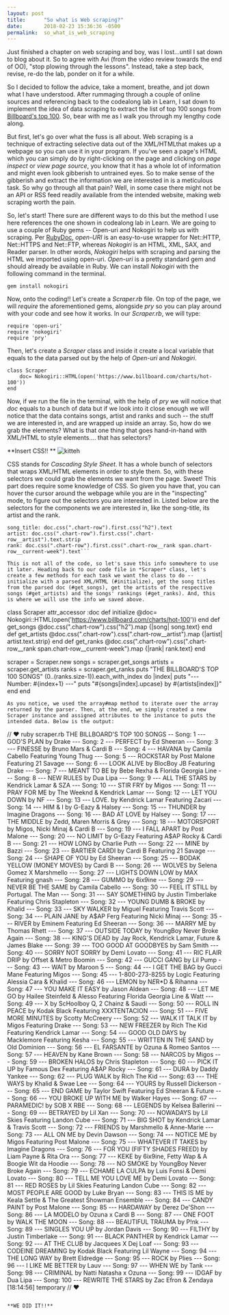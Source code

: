 ```yaml
---
layout: post
title:      "So what is Web scraping?"
date:       2018-02-23 15:36:36 -0500
permalink:  so_what_is_web_scraping
---
```


Just finished a chapter on web scraping and boy, was I lost...until I sat down to blog about it. So to agree with Avi (from the video review towards the end of OO), "stop plowing through the lessons". Instead, take a step back, revise, re-do the lab, ponder on it for a while. 

So I decided to follow the advice, take a moment, breathe, and jot down what I have understood. After rummaging through a couple of online sources and referencing back to the codealong lab in Learn, I sat down to implement the idea of data scraping to extract the list of top 100 songs from [Billboard's top 100](http://https://www.billboard.com/charts/hot-100). So, bear with me as I walk you through my lengthy code along.

But first, let's go over what the fuss is all about. Web scraping is a technique of extracting selective data out of the XML/HTMLthat makes up a webpage so you can use it in your program. If you've seen a page's HTML which you can simply do by right-clicking on the page and clicking on *page inspect* or *view page source*, you know that it has a whole lot of information and might even look gibberish to untrained eyes. So to make sense of the gibberish and extract the information we are interested in is a meticulous task. So why go through all that pain? Well, in some case there might not be an API or RSS feed readily available from the intended website, making web scraping worth the pain.

So, let's start! There sure are different ways to do this but the method I use here references the one shown in codealong lab in Learn.  We are going to use a couple of Ruby gems -- Open-uri and Nokogiri to help us with scraping. Per [RubyDoc](http://http://ruby-doc.org/stdlib-2.1.3/libdoc/open-uri/rdoc/OpenURI.html), *open-URI*  is an easy-to-use wrapper for Net::HTTP, Net::HTTPS and Net::FTP, whereas *Nokogiri* is an HTML, XML, SAX, and Reader parser. In other words, *Nokogiri* helps with scraping and parsing the HTML we imported using open-uri. *Open-uri* is a pretty standard gem and should already be available in Ruby. We can install *Nokogiri* with the following command in the terminal.

```
gem install nokogiri
```
Now, onto the coding!! Let's create a *Scraper.rb* file. On top of the page, we will *require* the aforementioned gems, alongside *pry* so you can play around with your code and see how it works. In our *Scraper.rb*, we will type:
```
require 'open-uri'
require 'nokogiri'
require 'pry'
```
Then, let's create a *Scraper* class and inside it create a local variable that equals to the data parsed out by the help of *Open-uri* and *Nokogiri*. 
```
class Scraper
    doc= Nokogiri::HTML(open('https://www.billboard.com/charts/hot-100'))
end
```
Now, if we run the file in the terminal, with the help of *pry* we will notice that *doc* equals to a bunch of data but if we look into it close enough we will notice that the data contains songs, artist and ranks and such -- the stuff we are interested in, and are wrapped up inside an array. So, how do we grab the elements? What is that one thing that goes hand-in-hand with XML/HTML to style elements.... that has selectors? 

**Insert CSS!! **
![kitteh](http://https://i.amz.mshcdn.com/zfbtNnT8tkXGjD_5lxks1VyeIP8=/fit-in/1200x9600/http%3A%2F%2Fmashable.com%2Fwp-content%2Fuploads%2F2012%2F10%2FCat-Shades.png)

CSS stands for *Cascading Style Sheet*. It has a whole bunch of selectors that wraps XML/HTML elements  in order to style them. So, with these selectors we could grab the elements we want from the page. Sweet! This part does require some knowledge of CSS. So given you have that, you can hover the cursor around the webpage while you are in the "inspecting" mode, to figure out the selectors you are interested in. Listed below are the selectors for the components we are interested in, like the song-title, its artist and the rank.
```
song_title: doc.css(".chart-row").first.css("h2").text
artist: doc.css(".chart-row").first.css(".chart-row__artist").text.strip
rank: doc.css(".chart-row").first.css(".chart-row__rank span.chart-row__current-week").text```

This is not all of the code, so let's save this info somewhere to use it later. Heading back to our code file in *Scraper* class, let's create a few methods for each task we want the class to do -- initialize with a parsed XML/HTML (#initialize), get the song titles from the parsed doc (#get_songs), get the artists of the respective songs (#get_artists) and the songs' rankings (#get_ranks). And, this is where we will use the info we saved above.
```
class Scraper
  attr_accessor :doc
  def initialize
    @doc= Nokogiri::HTML(open('https://www.billboard.com/charts/hot-100'))
  end
  def get_songs
    @doc.css(".chart-row").css("h2").map {|song| song.text}
  end
  def get_artists
    @doc.css(".chart-row").css(".chart-row__artist").map {|artist| artist.text.strip}
  end
  def get_ranks
    @doc.css(".chart-row").css(".chart-row__rank span.chart-row__current-week").map {|rank| rank.text}
  end
	
  scraper = Scraper.new
  songs = scraper.get_songs
  artists = scraper.get_artists
  ranks = scraper.get_ranks
  puts "THE BILLBOARD'S TOP 100 SONGS"
  (0..(ranks.size-1)).each_with_index do |index|
      puts "--- Number: #{index+1} ---"
      puts "#{songs[index].upcase} by #{artists[index]}"
  end
end
```
As you notice, we used the array#map method to iterate over the array returned by the parser. Then, at the end, we simply created a new Scraper instance and assigned attributes to the instance to puts the intended data. Below is the output:
```
// ♥ ruby scraper.rb
THE BILLBOARD'S TOP 100 SONGS
-- Song: 1 ---
GOD'S PLAN by Drake
--- Song: 2 ---
PERFECT by Ed Sheeran
--- Song: 3 ---
FINESSE by Bruno Mars & Cardi B
--- Song: 4 ---
HAVANA by Camila Cabello Featuring Young Thug
--- Song: 5 ---
ROCKSTAR by Post Malone Featuring 21 Savage
--- Song: 6 ---
LOOK ALIVE by BlocBoy JB Featuring Drake
--- Song: 7 ---
MEANT TO BE by Bebe Rexha & Florida Georgia Line
--- Song: 8 ---
NEW RULES by Dua Lipa
--- Song: 9 ---
ALL THE STARS by Kendrick Lamar & SZA
--- Song: 10 ---
STIR FRY by Migos
--- Song: 11 ---
PRAY FOR ME by The Weeknd & Kendrick Lamar
--- Song: 12 ---
LET YOU DOWN by NF
--- Song: 13 ---
LOVE. by Kendrick Lamar Featuring Zacari
--- Song: 14 ---
HIM & I by G-Eazy & Halsey
--- Song: 15 ---
THUNDER by Imagine Dragons
--- Song: 16 ---
BAD AT LOVE by Halsey
--- Song: 17 ---
THE MIDDLE by Zedd, Maren Morris & Grey
--- Song: 18 ---
MOTORSPORT by Migos, Nicki Minaj & Cardi B
--- Song: 19 ---
I FALL APART by Post Malone
--- Song: 20 ---
NO LIMIT by G-Eazy Featuring A$AP Rocky & Cardi B
--- Song: 21 ---
HOW LONG by Charlie Puth
--- Song: 22 ---
MINE by Bazzi
--- Song: 23 ---
BARTIER CARDI by Cardi B Featuring 21 Savage
--- Song: 24 ---
SHAPE OF YOU by Ed Sheeran
--- Song: 25 ---
BODAK YELLOW (MONEY MOVES) by Cardi B
--- Song: 26 ---
WOLVES by Selena Gomez X Marshmello
--- Song: 27 ---
LIGHTS DOWN LOW by MAX Featuring gnash
--- Song: 28 ---
GUMMO by 6ix9ine
--- Song: 29 ---
NEVER BE THE SAME by Camila Cabello
--- Song: 30 ---
FEEL IT STILL by Portugal. The Man
--- Song: 31 ---
SAY SOMETHING by Justin Timberlake Featuring Chris Stapleton
--- Song: 32 ---
YOUNG DUMB & BROKE by Khalid
--- Song: 33 ---
SKY WALKER by Miguel Featuring Travis Scott
--- Song: 34 ---
PLAIN JANE by A$AP Ferg Featuring Nicki Minaj
--- Song: 35 ---
RIVER by Eminem Featuring Ed Sheeran
--- Song: 36 ---
MARRY ME by Thomas Rhett
--- Song: 37 ---
OUTSIDE TODAY by YoungBoy Never Broke Again
--- Song: 38 ---
KING'S DEAD by Jay Rock, Kendrick Lamar, Future & James Blake
--- Song: 39 ---
TOO GOOD AT GOODBYES by Sam Smith
--- Song: 40 ---
SORRY NOT SORRY by Demi Lovato
--- Song: 41 ---
RIC FLAIR DRIP by Offset & Metro Boomin
--- Song: 42 ---
GUCCI GANG by Lil Pump
--- Song: 43 ---
WAIT by Maroon 5
--- Song: 44 ---
I GET THE BAG by Gucci Mane Featuring Migos
--- Song: 45 ---
1-800-273-8255 by Logic Featuring Alessia Cara & Khalid
--- Song: 46 ---
LEMON by N*E*R*D & Rihanna
--- Song: 47 ---
YOU MAKE IT EASY by Jason Aldean
--- Song: 48 ---
LET ME GO by Hailee Steinfeld & Alesso Featuring Florida Georgia Line & Watt
--- Song: 49 ---
X by ScHoolboy Q, 2 Chainz & Saudi
--- Song: 50 ---
ROLL IN PEACE by Kodak Black Featuring XXXTENTACION
--- Song: 51 ---
FIVE MORE MINUTES by Scotty McCreery
--- Song: 52 ---
WALK IT TALK IT by Migos Featuring Drake
--- Song: 53 ---
NEW FREEZER by Rich The Kid Featuring Kendrick Lamar
--- Song: 54 ---
GOOD OLD DAYS by Macklemore Featuring Kesha
--- Song: 55 ---
WRITTEN IN THE SAND by Old Dominion
--- Song: 56 ---
EL FARSANTE by Ozuna & Romeo Santos
--- Song: 57 ---
HEAVEN by Kane Brown
--- Song: 58 ---
NARCOS by Migos
--- Song: 59 ---
BROKEN HALOS by Chris Stapleton
--- Song: 60 ---
PICK IT UP by Famous Dex Featuring A$AP Rocky
--- Song: 61 ---
DURA by Daddy Yankee
--- Song: 62 ---
PLUG WALK by Rich The Kid
--- Song: 63 ---
THE WAYS by Khalid & Swae Lee
--- Song: 64 ---
YOURS by Russell Dickerson
--- Song: 65 ---
END GAME by Taylor Swift Featuring Ed Sheeran & Future
--- Song: 66 ---
YOU BROKE UP WITH ME by Walker Hayes
--- Song: 67 ---
PARAMEDIC! by SOB X RBE
--- Song: 68 ---
LEGENDS by Kelsea Ballerini
--- Song: 69 ---
BETRAYED by Lil Xan
--- Song: 70 ---
NOWADAYS by Lil Skies Featuring Landon Cube
--- Song: 71 ---
BIG SHOT by Kendrick Lamar & Travis Scott
--- Song: 72 ---
FRIENDS by Marshmello & Anne-Marie
--- Song: 73 ---
ALL ON ME by Devin Dawson
--- Song: 74 ---
NOTICE ME by Migos Featuring Post Malone
--- Song: 75 ---
WHATEVER IT TAKES by Imagine Dragons
--- Song: 76 ---
FOR YOU (FIFTY SHADES FREED) by Liam Payne & Rita Ora
--- Song: 77 ---
KEKE by 6ix9ine, Fetty Wap & A Boogie Wit da Hoodie
--- Song: 78 ---
NO SMOKE by YoungBoy Never Broke Again
--- Song: 79 ---
ECHAME LA CULPA by Luis Fonsi & Demi Lovato
--- Song: 80 ---
TELL ME YOU LOVE ME by Demi Lovato
--- Song: 81 ---
RED ROSES by Lil Skies Featuring Landon Cube
--- Song: 82 ---
MOST PEOPLE ARE GOOD by Luke Bryan
--- Song: 83 ---
THIS IS ME by Keala Settle & The Greatest Showman Ensemble
--- Song: 84 ---
CANDY PAINT by Post Malone
--- Song: 85 ---
HARDAWAY by Derez De'Shon
--- Song: 86 ---
LA MODELO by Ozuna x Cardi B
--- Song: 87 ---
ONE FOOT by WALK THE MOON
--- Song: 88 ---
BEAUTIFUL TRAUMA by P!nk
--- Song: 89 ---
SINGLES YOU UP by Jordan Davis
--- Song: 90 ---
FILTHY by Justin Timberlake
--- Song: 91 ---
BLACK PANTHER by Kendrick Lamar
--- Song: 92 ---
AT THE CLUB by Jacquees X Dej Loaf
--- Song: 93 ---
CODEINE DREAMING by Kodak Black Featuring Lil Wayne
--- Song: 94 ---
THE LONG WAY by Brett Eldredge
--- Song: 95 ---
ROCK by Plies
--- Song: 96 ---
I LIKE ME BETTER by Lauv
--- Song: 97 ---
WHEN WE by Tank
--- Song: 98 ---
CRIMINAL by Natti Natasha x Ozuna
--- Song: 99 ---
IDGAF by Dua Lipa
--- Song: 100 ---
REWRITE THE STARS by Zac Efron & Zendaya
[18:14:56] temporary
// ♥
```

**WE DID IT!!**



